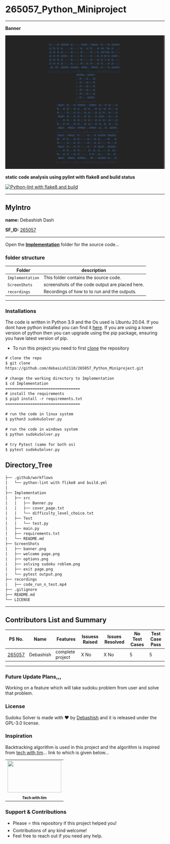 # 265057_Python_Miniproject
-----
**Banner**

<img src="https://github.com/debasish2110/265057_Python_Miniproject/blob/master/ScreenShots/banner.png" width="920" height="420">


**static code analysis using pylint with flake8 and build status**

[![Python-lint with flake8 and build](https://github.com/debasish2110/265057_Python_Miniproject/actions/workflows/python-app.yml/badge.svg)](https://github.com/debasish2110/265057_Python_Miniproject/actions/workflows/python-app.yml)

-----
## MyIntro
**name:** Debashish Dash

**SF_ID:** [265057](https://futureskillsnasscom.edcast.com/@debasishdash98)

---

Open the **[Implementation](https://github.com/debasish2110/265057_Python_Miniproject/tree/master/Implementation)** folder for the source code...

### folder structure
Folder        | description
--------------| ----------------------------------------------
`Implementation`        | This folder contains the source code.
`ScreenShots`        | screenshots of the code output are placed here.
`recordings`         | Recordings of how to to run and the outputs.

-----
### Installations

The code is written in Python 3.9 and the Os used is Ubuntu 20.04. If you dont have python installed you can find it [here](https://www.python.org/downloads/).
If you are using a lower version of python then you can upgrade using the pip package, ensuring you have latest version of pip.
* To run this project you need to first [clone](https://www.howtogeek.com/451360/how-to-clone-a-github-repository/) the repository

```
# clone the repo
$ git clone https://github.com/debasish2110/265057_Python_Miniproject.git

# change the working directory to Implementation
$ cd Implementation
=================================
# install the requirements
$ pip3 install -r requirements.txt
=================================

# run the code in linux system 
$ python3 sudokuSolver.py 

# run the code in windows system
$ python sudokuSolver.py

# try Pytest (same for both os)
$ pytest sudokuSolver.py  
```

## Directory_Tree

```
├── .github/workflows
│   └── python-lint with flike8 and build.yml
| 
├── Implementation
│   ├── src
|   |   ├── Banner.py
|   |   ├── cover_page.txt
|   |   └── difficulty_level_choice.txt
|   ├── Test
|   |   └── test.py
│   ├── main.py
|   ├── requirements.txt
|   └── README.md
├── ScreenShots
|   ├── banner.png
|   ├── welcome page.png
|   ├── options.png
|   ├── solving sudoku roblem.png
|   ├── exit page.png
|   └── pytest output.png
├── recordings
|   ├── code_run_n_test.mp4
├── .gitignore 
├── README.md
└── LICENSE

```
-----


## Contributors List and Summary

PS No. |  Name   |    Features    | Issuess Raised |Issues Resolved|No Test Cases|Test Case Pass
-------|---------|----------------|----------------|---------------|-------------|--------------
[265057](https://futureskillsnasscom.edcast.com/@debasishdash98) | Debashish  | complete project | X No     | X No   | 5  | 5

-------------------------------------------------------------------------

### Future Update Plans,,,
Working on a feature which will take sudoku problem from user and solve that problem.

### License
Sudoku Solver is made with ♥ by [Debashish](https://debashishdash.herokuapp.com/) and it is released under the GPL-3.0 license.

### Inspiration

Backtracking algorithm is used in this project and the algorithm is inspired from [tech with tim](https://github.com/techwithtim)... link to which is given below...

<table><tr><td align="center"><a href="https://www.techwithtim.net/tutorials/python-programming/"><img src="https://i.ytimg.com/vi/um4VEJipNQM/maxresdefault.jpg" height="100px;" width="170px;" alt=""/><br /><sub><b>Tech with tim</b></sub></a></td></table>

### Support & Contributions
- Please ⭐️ this repository if this project helped you!
- Contributions of any kind welcome!
- Feel free to reach out if you need any help.

